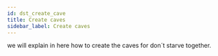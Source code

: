 ```yaml
---
id: dst_create_cave
title: Create caves
sidebar_label: Create caves
---
```


we will explain in here how to create the caves for don´t starve together.
